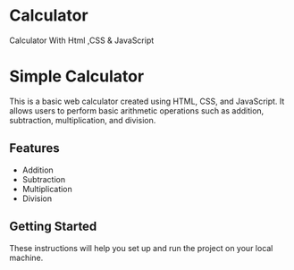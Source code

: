 # Calculator
Calculator With Html ,CSS &amp; JavaScript
<br>
# Simple Calculator

This is a basic web calculator created using HTML, CSS, and JavaScript. It allows users to perform basic arithmetic operations such as addition, subtraction, multiplication, and division.

## Features

- Addition
- Subtraction
- Multiplication
- Division

## Getting Started

These instructions will help you set up and run the project on your local machine.




